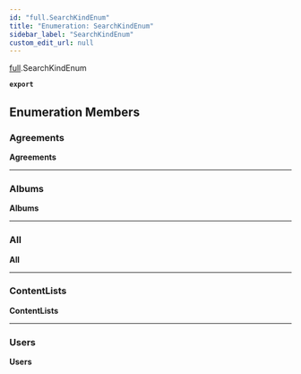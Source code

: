 ```yaml
---
id: "full.SearchKindEnum"
title: "Enumeration: SearchKindEnum"
sidebar_label: "SearchKindEnum"
custom_edit_url: null
---
```


[full](../namespaces/full.md).SearchKindEnum

**`export`**

## Enumeration Members

### Agreements

 **Agreements**

___

### Albums

 **Albums**

___

### All

 **All**

___

### ContentLists

 **ContentLists**

___

### Users

 **Users**
